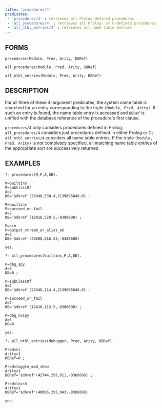 ```yaml
---
title: 'procedures/4'
predicates:
 - 'procedures/4' : retrieves all Prolog-defined procedures
 - 'all_procedures/4' : retrieves all Prolog- or C-defined procedures
 - 'all_ntbl_entries/4' : retrieves all name table entries
---
```


## FORMS
```
procedures(Module, Pred, Arity, DBRef)

all_procedures(Module, Pred, Arity, DBRef)

all_ntbl_entries(Module, Pred, Arity, DBRef)
```
## DESCRIPTION

For all three of these 4-argument predicates, the system name table is searched for an entry corresponding to the triple `(Module, Pred, Arity)`. If such an entry is found, the name table entry is accessed and `DBRef` is unified with the database reference of the procedure's first clause.

`procedures/4` only considers procedures defined in Prolog; `all_procedures/4` considers just procedures defined in either Prolog or C; `all_ntbl_entries/4` considers all name table entries. If the triple `(Module, Pred, Arity)` is not completely specified, all matching name table entries of the appropriate sort are successively returned.

## EXAMPLES
```
?- procedures(M,P,A,DB).

M=builtins 
P=subClassOf 
A=2 
DB='$dbref'(26348,530,4,2139095040.0) ;

M=builtins 
P=succeed_or_fail 
A=2 
DB='$dbref'(12416,529,5,-8388608) ;

M=sio 
P=output_stream_or_alias_ok 
A=2 
DB='$dbref'(49208,516,23,-8388608) 

yes.

?- all_procedures(builtins,P,A,DB).

P=dbg_spy 
A=3 
DB=0 ;

P=subClassOf 
A=2 
DB='$dbref'(26348,114,4,2139095040.0) ;

P=succeed_or_fail 
A=2 
DB='$dbref'(12416,113,5,-8388608) ;

P=dbg_nospy 
A=3 
DB=0 

yes.

?- all_ntbl_entries(debugger, Pred, Arity, DBRef).

Pred=nl 
Arity=1 
DBRef=0 ;

Pred=toggle_mod_show 
Arity=1 
DBRef='$dbref'(42744,295,911,-8388608) ;

Pred=leash 
Arity=1 
DBRef='$dbref'(40096,295,943,-8388608) 

yes.
```
